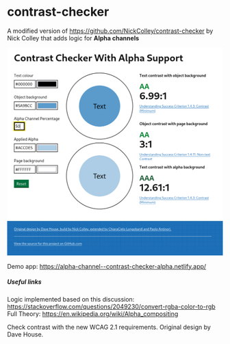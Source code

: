 # contrast-checker

A modified version of https://github.com/NickColley/contrast-checker by Nick Colley that adds logic for **Alpha channels**

![Screenshot](/screenshot.png)

Demo app: https://alpha-channel--contrast-checker-alpha.netlify.app/  


##### Useful links
Logic implemented based on this discussion: https://stackoverflow.com/questions/2049230/convert-rgba-color-to-rgb  
Full Theory: https://en.wikipedia.org/wiki/Alpha_compositing  

Check contrast with the new WCAG 2.1 requirements. Original design by Dave House.
